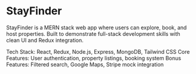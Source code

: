 # StayFinder

StayFinder is a MERN stack web app where users can explore, book, and host properties. Built to demonstrate full-stack development skills with clean UI and Redux integration.

Tech Stack: React, Redux, Node.js, Express, MongoDB, Tailwind CSS
Core Features: User authentication, property listings, booking system
Bonus Features: Filtered search, Google Maps, Stripe mock integration

